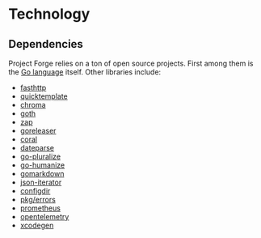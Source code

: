 <!--- Content managed by Project Forge, see [projectforge.md] for details. -->
# Technology

## Dependencies

Project Forge relies on a ton of open source projects. First among them is the [Go language][1] itself. Other libraries include:

- [fasthttp][2]
- [quicktemplate][3]
- [chroma][4]
- [goth][5]
- [zap][6]
- [goreleaser][7]
- [coral][8]
- [dateparse][9]
- [go-pluralize][10]
- [go-humanize][11]
- [gomarkdown][12]
- [json-iterator][13]
- [configdir][14]
- [pkg/errors][15]
- [prometheus][16]
- [opentelemetry][17]
- [xcodegen][22]


[1]: https://golang.org "What a great contribution to the world of engineering"
[2]: https://github.com/valyala/fasthttp "So much faster than the stdlib, and only slightly more annoying to work with"
[3]: https://github.com/valyala/quicktemplate "The only compile-time template engine that lets you control whitespace"
[4]: https://github.com/alecthomas/chroma "Renders a syntax-highlighted table in a surprisingly small amount of time"
[5]: https://github.com/markbates/goth "Handles OAuth for dozens of providers, works every time"
[6]: https://go.uber.org/zap "Crazy fast logging, with a custom encoder to dump tons of debug info"
[7]: https://goreleaser.com "Builds projects in all sorts of formats"
[8]: https://github.com/muesli/coral "Provides a CLI interface without the bloat"
[9]: github.com/araddon/dateparse "Parses dates in all sorts of formats"
[10]: github.com/gertd/go-pluralize "Provides plural forms of English words"
[11]: github.com/dustin/go-humanize "Displays friendly relative time formats"
[12]: github.com/gomarkdown/markdown "Render Markdown files as HTML"
[13]: github.com/json-iterator/go "Fast JSON parsing and serialization"
[14]: github.com/kirsle/configdir "Provides access to OS-specific directories"
[15]: github.com/pkg/errors "Errors with stack traces and detailed logging"
[16]: github.com/prometheus/client_golang "Metrics for all aspects of the system"
[17]: go.opentelemetry.io/otel "Telemetry for full system tracing"
[22]: https://github.com/yonaskolb/XcodeGen "Generates messy iOS XCode projects"
